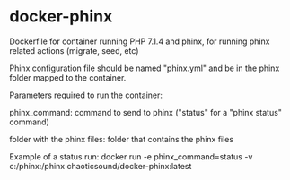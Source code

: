 # docker-phinx
Dockerfile for container running PHP 7.1.4 and phinx, for running phinx related actions (migrate, seed, etc)

Phinx configuration file should be named "phinx.yml" and be in the phinx folder mapped to the container.

Parameters required to run the container:

phinx_command: command to send to phinx ("status" for a "phinx status" command)

folder with the phinx files: folder that contains the phinx files

Example of a status run:
docker run -e phinx_command=status -v c:/phinx:/phinx chaoticsound/docker-phinx:latest
